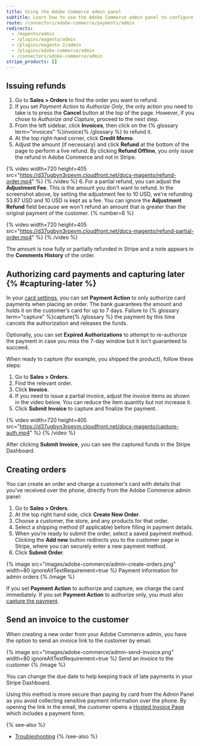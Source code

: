 ```yaml
---
title: Using the Adobe Commerce admin panel
subtitle: Learn how to use the Adobe Commerce admin panel to configure the Stripe module for the Adobe Commerce platform.
route: /connectors/adobe-commerce/payments/admin
redirects:
  - /magento/admin
  - /plugins/magento/admin
  - /plugins/magento-2/admin
  - /plugins/adobe-commerce/admin
  - /connectors/adobe-commerce/admin
stripe_products: []
---
```



## Issuing refunds

1. Go to **Sales > Orders** to find the order you want to refund.
2. If you set _Payment Action_ to _Authorize Only_, the only action you need to take is to press the **Cancel** button at the top of the page. However, if you chose to _Authorize and Capture_, proceed to the next step.
3. From the left sidebar, click **Invoices**, then click on the {% glossary term="invoices" %}invoice{% /glossary %} to refund it.
4. At the top right-hand corner, click **Credit Memo**.
5. Adjust the amount (if necessary) and click **Refund** at the bottom of the page to perform a live refund. By clicking **Refund Offline**, you only issue the refund in Adobe Commerce and not in Stripe.

{% video width=720 height=405 src="https://d37ugbyn3rpeym.cloudfront.net/docs-magento/refund-order.mp4" %}
{% /video %}
6. For a partial refund, you can adjust the **Adjustment Fee**. This is the amount you don't want to refund. In the screenshot above, by setting the adjustment fee to 10 USD, we're refunding 53.87 USD and 10 USD is kept as a fee. You can ignore the **Adjustment Refund** field because we won't refund an amount that is greater than the original payment of the customer. {% number=6 %}

{% video width=720 height=405 src="https://d37ugbyn3rpeym.cloudfront.net/docs-magento/refund-partial-order.mp4" %}
{% /video %}

The amount is now fully or partially refunded in Stripe and a note appears in the **Comments History** of the order.


## Authorizing card payments and capturing later {% #capturing-later %}

In your [card settings](/connectors/adobe-commerce/payments/configuration#payments), you can set **Payment Action** to only authorize card payments when placing an order. The bank guarantees the amount and holds it on the customer’s card for up to 7 days. Failure to {% glossary term="capture" %}capture{% /glossary %} the payment by this time cancels the authorization and releases the funds.

Optionally, you can set **Expired Authorizations** to attempt to re-authorize the payment in case you miss the 7-day window but it isn't guaranteed to succeed.

When ready to capture (for example, you shipped the product), follow these steps:

1. Go to **Sales > Orders**.
2. Find the relevant order.
3. Click **Invoice**.
4. If you need to issue a partial invoice, adjust the invoice items as shown in the video below. You can reduce the item quantity but not increase it.
5. Click **Submit Invoice** to capture and finalize the payment.


{% video width=720 height=405 src="https://d37ugbyn3rpeym.cloudfront.net/docs-magento/capture-auth.mp4" %}
{% /video %}

After clicking **Submit Invoice**, you can see the captured funds in the Stripe Dashboard.

## Creating orders

You can create an order and charge a customer’s card with details that you've received over the phone, directly from the Adobe Commerce admin panel:

1. Go to **Sales > Orders**.
2. At the top right hand side, click **Create New Order**.
3. Choose a customer, the store, and any products for that order.
4. Select a shipping method (if applicable) before filling in payment details.
5. When you’re ready to submit the order, select a saved payment method. Clicking the **Add new** button redirects you to the customer page in Stripe, where you can securely enter a new payment method.
6. Click **Submit Order**.

{% image
   src="images/adobe-commerce/admin-create-orders.png"
   width=80
   ignoreAltTextRequirement=true %}
Payment information for admin orders
{% /image %}


If you set **Payment Action** to authorize and capture, we charge the card immediately. If you set **Payment Action** to authorize only, you must also [capture the payment](#capturing-later).

## Send an invoice to the customer

When creating a new order from your Adobe Commerce admin, you have the option to send an invoice link to the customer by email:

{% image
   src="images/adobe-commerce/admin-send-invoice.png"
   width=80
   ignoreAltTextRequirement=true %}
Send an invoice to the customer
{% /image %}


You can change the due date to help keeping track of late payments in your Stripe Dashboard.

Using this method is more secure than paying by card from the Admin Panel as you avoid collecting sensitive payment information over the phone. By opening the link in the email, the customer opens a [Hosted Invoice Page](/invoicing/hosted-invoice-page) which includes a payment form.


{% see-also %}
* [Troubleshooting](/connectors/adobe-commerce/payments/troubleshooting)
{% /see-also %}
